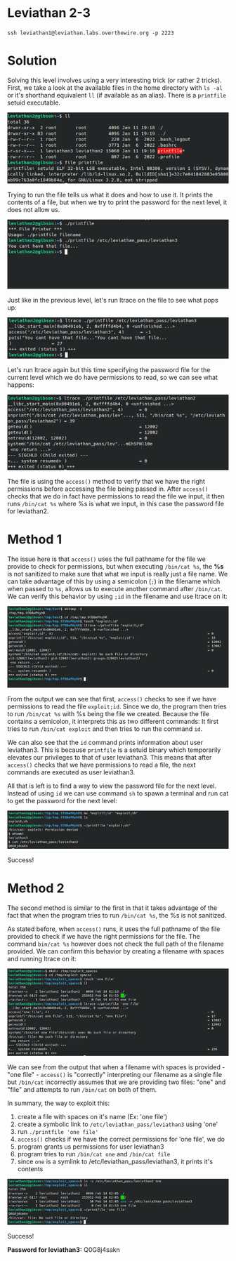 # Leviathan 2-3
`ssh leviathan1@leviathan.labs.overthewire.org -p 2223`

# Solution
Solving this level involves using a very interesting trick (or rather 2 tricks). First, we take a look at the available files in the home directory with `ls -al` or it's shorthand equivalent `ll` (if available as an alias). There is a `printfile` setuid executable.

![shot0](./shots/shot0.png)

Trying to run the file tells us what it does and how to use it. It prints the contents of a file, but when we try to print the password for the next level, it does not allow us.

![shot1](./shots/shot1.png)

Just like in the previous level, let's run ltrace on the file to see what pops up:

![shot2](./shots/shot2.png)

Let's run ltrace again but this time specifying the password file for the current level which we do have permissions to read, so we can see what happens:

![shot3](./shots/shot3.png)

The file is using the `access()` method to verify that we have the right permissions before accessing the file being passed in.
After `access()` checks that we do in fact have permissions to read the file we input, it then runs `/bin/cat %s` where %s is what we input, in this case the password file for leviathan2. 

# Method 1

The issue here is that `access()` uses the full pathname for the file we provide to check for permissions, but when executing `/bin/cat %s`, the **%s** is not sanitized to make sure that what we input is really just a file name. We can take advantage of this by using a semicolon (`;`) in the filename which when passed to `%s`, allows us to execute another command after `/bin/cat`. We can verify this behavior by using `;id` in the filename and use ltrace on it:

![shot4](./shots/shot4.png)


From the output we can see that first, `access()` checks to see if we have permissions to read the file `exploit;id`. Since we do, the program then tries to run `/bin/cat %s` with %s being the file we created. Because the file contains a semicolon, it interprets this as two different commands: It first tries to run `/bin/cat exploit` and then tries to run the command `id`.

We can also see that the `id` command prints information about user leviathan3. This is because `printfile` is a setuid binary which temporarily elevates our privileges to that of user leviathan3. This means that after `access()` checks that we have permissions to read a file, the next commands are executed as user leviathan3.

All that is left is to find a way to view the password file for the next level. Instead of using `id` we can use command `sh` to spawn a terminal and run cat to get the password for the next level:

![shot5](./shots/shot5.png)

Success!

# Method 2

The second method is similar to the first in that it takes advantage of the fact that when the program tries to run `/bin/cat %s`, the %s is not sanitized.

As stated before, when `access()` runs, it uses the full pathname of the file provided to check if we have the right permissions for the file. The command `bin/cat %s` however does not check the full path of the filename provided. We can confirm this behavior by creating a filename with spaces and running ltrace on it:

![shot6](./shots/shot6.png)

We can see from the output that when a filename with spaces is provided - "one file" - `access()` is "correctly" interpreting our filename as a single file but `/bin/cat` incorrectly assumes that we are providing two files: "one" and "file" and attempts to run `/bin/cat` on both of them.
<!-- 
But since `access()` is "correctly" interpreting our "one file" as a single file, `/bin/cat` is then executed with the permissions of leviathan3. -->

In summary, the way to exploit this:

1. create a file with spaces on it's name (Ex: 'one file')
2. create a symbolic link to `/etc/leviathan_pass/leviathan3` using 'one'
3. run `./printfile 'one file'`
4. `access()` checks if we have the correct permissions for 'one file', we do
5. program grants us permissions for user leviathan3
6. program tries to run `/bin/cat one` and `/bin/cat file`
7. since `one` is a symlink to /etc/leviathan_pass/leviathan3, it prints it's contents

![shot7](./shots/shot7.png)

Success!

**Password for leviathan3:** Q0G8j4sakn

